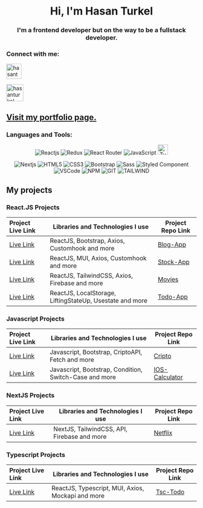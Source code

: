 <h1 align="center">Hi, I'm Hasan Turkel</h1>
<h3 align="center">I'm a frontend developer but on the way to be a fullstack developer.</h3>

<h3 align="left">Connect with me: </h3>
<p align="left">
<a href="https://linkedin.com/in/hasan-turkel" target="blank"><img align="center" src="https://raw.githubusercontent.com/rahuldkjain/github-profile-readme-generator/master/src/images/icons/Social/linked-in-alt.svg" alt="hasanturkel" height="" width="40" /></a> 

        
</p>   
<p align="left">
<a href="mailto:mhturkel@gmail.com" target="blank"><img align="center" src="https://freesvg.org/img/Android-SMS-big.png" alt="hasanturkel" height="" width="45" /></a>
</p>

## [Visit my portfolio page.](https://hasan-turkel.github.io/myportfolio/)

<h3 align="left">Languages and Tools:</h3>
<div align="center">
<img
        src="https://img.shields.io/badge/React-20232A?style=for-the-badge&logo=react&logoColor=61DAFB"
        alt="Reactjs"
      />
<img
        src="https://img.shields.io/badge/Redux-593D88?style=for-the-badge&logo=redux&logoColor=white"
        alt="Redux"
      />
<img
        src="https://img.shields.io/badge/React_Router-CA4245?style=for-the-badge&logo=react-router&logoColor=white"
        alt="React Router"
      /> 
<img
        src="https://img.shields.io/badge/JavaScript-323330?style=for-the-badge&logo=javascript&logoColor=F7DF1E"
        alt="JavaScript"
      />
<img
        src="https://shields.io/badge/TypeScript-3178C6?logo=TypeScript&logoColor=FFF&style=flat-square"
        alt="TypeScript" height="27.3"
      />
        
 <img 
     src="https://img.shields.io/badge/next.js-000000?style=for-the-badge&logo=nextdotjs&logoColor=white"
     alt="Nextjs"
     /> 
<img
        src="https://img.shields.io/badge/HTML5-E34F26?style=for-the-badge&logo=html5&logoColor=white"
        alt="HTML5"
      />
<img
        src="https://img.shields.io/badge/CSS3-1572B6?style=for-the-badge&logo=css3&logoColor=white"
        alt="CSS3"
      />
<img
        src="https://img.shields.io/badge/Bootstrap-563D7C?style=for-the-badge&logo=bootstrap&logoColor=white"
        alt="Bootstrap"
      />
<img
        src="https://img.shields.io/badge/Sass-CC6699?style=for-the-badge&logo=sass&logoColor=white"
        alt="Sass"
      />
<img
        src="https://img.shields.io/badge/styled--components-DB7093?style=for-the-badge&logo=styled-components&logoColor=white"
        alt="Styled Component"
      /> 
</br>
<img 
     src="https://img.shields.io/badge/Visual_Studio_Code-0078D4?style=for-the-badge&logo=visual%20studio%20code&logoColor=white"
     alt="VSCode"
     /> 
<img
     src="https://img.shields.io/badge/npm-CB3837?style=for-the-badge&logo=npm&logoColor=white"
     alt="NPM"
     />
<img 
      src="https://img.shields.io/badge/GIT-E44C30?style=for-the-badge&logo=git&logoColor=white"
      alt="GIT"
      />
<img 
      src="https://img.shields.io/badge/tailwindcss-%2338B2AC.svg?style=for-the-badge&logo=tailwind-css&logoColor=white"
      alt="TAILWIND" 
      />
</div>

## My projects
### React.JS Projects
  Project Live Link       |Libraries and Technologies I use     | Project Repo Link   
:-------------------------|-------------------------|-------------------------
[Live Link](https://hasanturkel-blogapp.vercel.app/)| ReactJS, Bootstrap, Axios, Customhook and more | [Blog-App](https://github.com/Hasan-Turkel/blog-app)
[Live Link](https://hasanturkel-stockapp.vercel.app/)| ReactJS, MUI, Axios, Customhook and more | [Stock-App](https://github.com/Hasan-Turkel/stock-app)
[Live Link](https://hasanturkel-movies.vercel.app/)| ReactJS, TailwindCSS, Axios, Firebase and more | [Movies](https://github.com/Hasan-Turkel/movies)
[Live Link](https://hasanturkel-todoapp.netlify.app/)| ReactJS, LocalStorage, LiftingStateUp, Usestate and more | [Todo-App](https://github.com/Hasan-Turkel/react-todo-app)
### Javascript Projects
 Project Live Link       |Libraries and Technologies I use     | Project Repo Link   
:-------------------------|-------------------------|-------------------------
[Live Link](https://hasan-turkel.github.io/cripto/)| Javascript, Bootstrap, CriptoAPI, Fetch and more| [Cripto](https://github.com/Hasan-Turkel/cripto)
[Live Link](https://hasan-turkel.github.io/ios-calculator/)| Javascript, Bootstrap, Condition, Switch-Case and more | [IOS-Calculator](https://github.com/Hasan-Turkel/ios-calculator)
### NextJS Projects
 Project Live Link       |Libraries and Technologies I use     | Project Repo Link   
:-------------------------|-------------------------|-------------------------
[Live Link](https://hasanturkel-netflix.vercel.app/)| NextJS, TailwindCSS, API, Firebase and more | [Netflix](https://github.com/Hasan-Turkel/netflix)
### Typescript Projects
 Project Live Link       |Libraries and Technologies I use     | Project Repo Link   
:-------------------------|-------------------------|-------------------------
[Live Link](https://tsc-todo-app.vercel.app/)| ReactJS, Typescript, MUI, Axios, Mockapi and more | [Tsc-Todo](https://github.com/Hasan-Turkel/tsc-todo-app)
